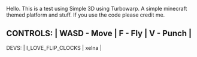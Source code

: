 Hello. This is a test using Simple 3D using Turbowarp. A simple minecraft themed platform and stuff.
If you use the code please credit me.

CONTROLS:
| WASD - Move |
F - Fly |
V - Punch |
----------------
DEVS:
| I_LOVE_FLIP_CLOCKS |
xelna |
